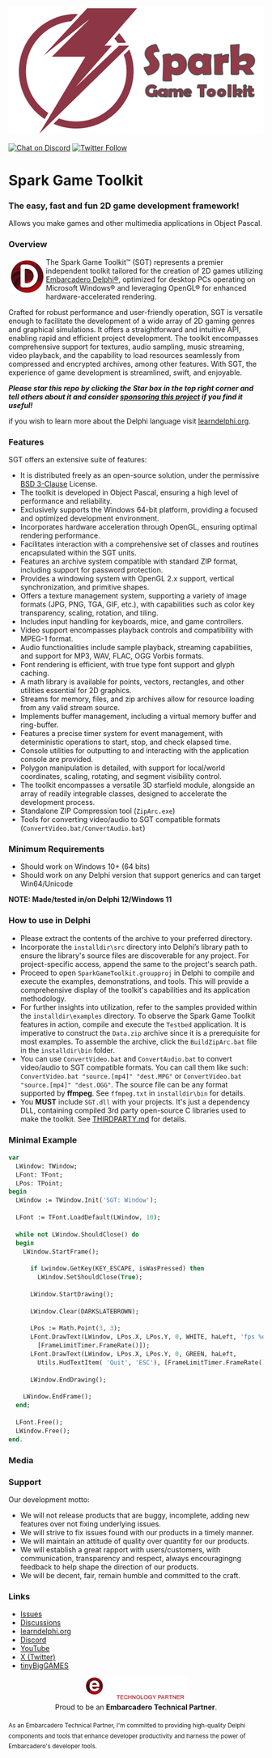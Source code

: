 ![Spark Game Toolkit](media/SGT.png)

[![Chat on Discord](https://img.shields.io/discord/754884471324672040.svg?logo=discord)](https://discord.gg/tPWjMwK) [![Twitter Follow](https://img.shields.io/twitter/follow/tinyBigGAMES?style=social)](https://twitter.com/tinyBigGAMES)
# Spark Game Toolkit
### The easy, fast and fun 2D game development framework!

Allows you make games and other multimedia applications in Object Pascal.

### Overview
<img src="media/made-with-delphi.png" alt="Your Logo" width="64" height="64" align="left"  style="padding: 5px;" />The Spark Game Toolkit&trade; (SGT) represents a premier independent toolkit tailored for the creation of 2D games utilizing <a href="https://www.embarcadero.com/products/delphi" target="_blank">Embarcadero Delphi®</a>, optimized for desktop PCs operating on Microsoft Windows® and leveraging OpenGL® for enhanced hardware-accelerated rendering.

Crafted for robust performance and user-friendly operation, SGT is versatile enough to facilitate the development of a wide array of 2D gaming genres and graphical simulations. It offers a straightforward and intuitive API, enabling rapid and efficient project development. The toolkit encompasses comprehensive support for textures, audio sampling, music streaming, video playback, and the capability to load resources seamlessly from compressed and encrypted archives, among other features. With SGT, the experience of game development is streamlined, swift, and enjoyable.

<b>*Please star this repo by clicking the Star box in the top right corner and tell others about it and consider <a href="https://github.com/sponsors/tinyBigGAMES" target="_blank">sponsoring this project</a> if you find it useful!*</b>

if you wish to learn more about the Delphi language visit <a href="https://learndelphi.org/" target="_blank">learndelphi.org</a>.

### Features
SGT offers an extensive suite of features:
- It is distributed freely as an open-source solution, under the permissive <a href="https://github.com/tinyBigGAMES/SparkGameToolkit/blob/main/LICENSE" target="_blank">BSD 3-Clause</a> License.
- The toolkit is developed in Object Pascal, ensuring a high level of performance and reliability.
- Exclusively supports the Windows 64-bit platform, providing a focused and optimized development environment.
- Incorporates hardware acceleration through OpenGL, ensuring optimal rendering performance.
- Facilitates interaction with a comprehensive set of classes and routines encapsulated within the SGT units.
- Features an archive system compatible with standard ZIP format, including support for password protection.
- Provides a windowing system with OpenGL 2.x support, vertical synchronization, and primitive shapes.
- Offers a texture management system, supporting a variety of image formats (JPG, PNG, TGA, GIF, etc.), with capabilities such as color key transparency, scaling, rotation, and tiling.
- Includes input handling for keyboards, mice, and game controllers.
- Video support encompasses playback controls and compatibility with MPEG-1 format.
- Audio functionalities include sample playback, streaming capabilities, and support for MP3, WAV, FLAC, OGG Vorbis formats.
- Font rendering is efficient, with true type font support and glyph caching.
- A math library is available for points, vectors, rectangles, and other utilities essential for 2D graphics.
- Streams for memory, files, and zip archives allow for resource loading from any valid stream source.
- Implements buffer management, including a virtual memory buffer and ring-buffer.
- Features a precise timer system for event management, with deterministic operations to start, stop, and check elapsed time.
- Console utilities for outputting to and interacting with the application console are provided.
- Polygon manipulation is detailed, with support for local/world coordinates, scaling, rotating, and segment visibility control.
- The toolkit encompasses a versatile 3D starfield module, alongside an array of readily integrable classes, designed to accelerate the development process.
- Standalone ZIP Compression tool (`ZipArc.exe`)
- Tools for converting video/audio to SGT compatible formats (`ConvertVideo.bat/ConvertAudio.bat`)

### Minimum Requirements 
- Should work on Windows 10+ (64 bits)
- Should work on any Delphi version that support generics and can target Win64/Unicode

**NOTE: Made/tested in/on Delphi 12/Windows 11**

### How to use in Delphi
- Please extract the contents of the archive to your preferred directory.
- Incorporate the `installdir\src` directory into Delphi’s library path to ensure the library's source files are discoverable for any project. For project-specific access, append the same to the project's search path.
- Proceed to open `SparkGameToolkit.groupproj` in Delphi to compile and execute the examples, demonstrations, and tools. This will provide a comprehensive display of the toolkit's capabilities and its application methodology.
- For further insights into utilization, refer to the samples provided within the `installdir\examples` directory. To observe the Spark Game Toolkit features in action, compile and execute the `Testbed` application. It is imperative to construct the `Data.zip` archive since it is a prerequisite for most examples. To assemble the archive, click the `BuildZipArc.bat` file in the `installdir\bin` folder.
- You can use `ConvertVideo.bat` and `ConvertAudio.bat` to convert video/audio to SGT compatible formats. You can call them like such: `ConvertVideo.bat "source.[mp4]" "dest.MPG"` or `ConvertVideo.bat "source.[mp4]" "dest.OGG"`. The source file can be any format supported by **ffmpeg**. See `ffmpeg.txt` in `installdir\bin` for details.
- You **MUST** include `SGT.dll` with your projects. It's just a dependency DLL, containing compiled 3rd party open-source C libraries used to make the toolkit. See <a href="THIRDPARTY.md" target="_blank">THIRDPARTY.md</a> for details.

### Minimal Example
```Pascal
var
  LWindow: TWindow;
  LFont: TFont;
  LPos: TPoint;
begin
  LWindow := TWindow.Init('SGT: Window');

  LFont := TFont.LoadDefault(LWindow, 10);

  while not LWindow.ShouldClose() do
  begin
    LWindow.StartFrame();

      if Lwindow.GetKey(KEY_ESCAPE, isWasPressed) then
        LWindow.SetShouldClose(True);

      LWindow.StartDrawing();

      LWindow.Clear(DARKSLATEBROWN);

      LPos := Math.Point(3, 3);
      LFont.DrawText(LWindow, LPos.X, LPos.Y, 0, WHITE, haLeft, 'fps %d',
        [FrameLimitTimer.FrameRate()]);
      LFont.DrawText(LWindow, LPos.X, LPos.Y, 0, GREEN, haLeft, 
        Utils.HudTextItem( 'Quit', 'ESC'), [FrameLimitTimer.FrameRate()]);

      LWindow.EndDrawing();

    LWindow.EndFrame();
  end;

  LFont.Free();
  LWindow.Free();
end.
```

### Media

### Support
Our development motto: 
- We will not release products that are buggy, incomplete, adding new features over not fixing underlying issues.
- We will strive to fix issues found with our products in a timely manner.
- We will maintain an attitude of quality over quantity for our products.
- We will establish a great rapport with users/customers, with communication, transparency and respect, always encouragingng feedback to help shape the direction of our products.
- We will be decent, fair, remain humble and committed to the craft.

### Links
- <a href="https://github.com/tinyBigGAMES/SparkGameToolkit/issues" target="_blank">Issues</a>
- <a href="https://github.com/tinyBigGAMES/SparkGameToolkit/discussions" target="_blank">Discussions</a>
- <a href="https://learndelphi.org/" target="_blank">learndelphi.org</a>
- <a href="https://discord.gg/tPWjMwK" target="_blank">Discord</a>
- <a href="https://youtube.com/tinyBigGAMES" target="_blank">YouTube</a>
- <a href="https://twitter.com/tinyBigGAMES" target="_blank">X (Twitter)</a>
- <a href="https://tinybiggames.com/" target="_blank">tinyBigGAMES</a>

<p align="center">
  <img src="media/techpartner-white.png" alt="Embarcadero Technical Partner Logo" width="200"/>
  <br>
  Proud to be an <strong>Embarcadero Technical Partner</strong>.
</p>
<sub>As an Embarcadero Technical Partner, I'm committed to providing high-quality Delphi components and tools that enhance developer productivity and harness the power of Embarcadero's developer tools.</sub>


